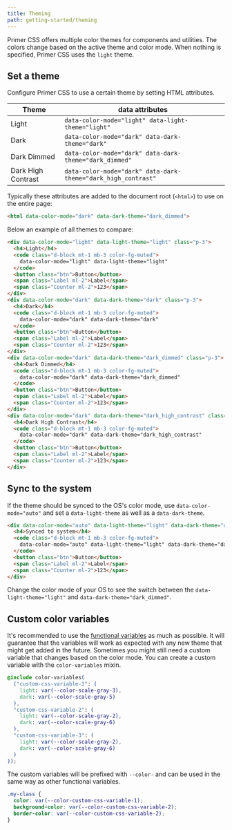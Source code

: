 ```yaml
---
title: Theming
path: getting-started/theming
---
```


Primer CSS offers multiple color themes for components and utilities. The colors change based on the active theme and color mode. When nothing is specified, Primer CSS uses the `light` theme.

## Set a theme

Configure Primer CSS to use a certain theme by setting HTML attributes.

Theme | data attributes
--- | ---
Light | `data-color-mode="light" data-light-theme="light"`
Dark | `data-color-mode="dark" data-dark-theme="dark"`
Dark Dimmed | `data-color-mode="dark" data-dark-theme="dark_dimmed"`
Dark High Contrast | `data-color-mode="dark" data-dark-theme="dark_high_contrast"`

Typically these attributes are added to the document root (`<html>`) to use on the entire page:

```html
<html data-color-mode="dark" data-dark-theme="dark_dimmed">
```

Below an example of all themes to compare:

```html live
<div data-color-mode="light" data-light-theme="light" class="p-3">
  <h4>Light</h4>
  <code class="d-block mt-1 mb-3 color-fg-muted">
    data-color-mode="light" data-light-theme="light"
  </code>
  <button class="btn">Button</button>
  <span class="Label ml-2">Label</span>
  <span class="Counter ml-2">123</span>
</div>
<div data-color-mode="dark" data-dark-theme="dark" class="p-3">
  <h4>Dark</h4>
  <code class="d-block mt-1 mb-3 color-fg-muted">
    data-color-mode="dark" data-dark-theme="dark"
  </code>
  <button class="btn">Button</button>
  <span class="Label ml-2">Label</span>
  <span class="Counter ml-2">123</span>
</div>
<div data-color-mode="dark" data-dark-theme="dark_dimmed" class="p-3">
  <h4>Dark Dimmed</h4>
  <code class="d-block mt-1 mb-3 color-fg-muted">
    data-color-mode="dark" data-dark-theme="dark_dimmed"
  </code>
  <button class="btn">Button</button>
  <span class="Label ml-2">Label</span>
  <span class="Counter ml-2">123</span>
</div>
<div data-color-mode="dark" data-dark-theme="dark_high_contrast" class="p-3">
  <h4>Dark High Contrast</h4>
  <code class="d-block mt-1 mb-3 color-fg-muted">
    data-color-mode="dark" data-dark-theme="dark_high_contrast"
  </code>
  <button class="btn">Button</button>
  <span class="Label ml-2">Label</span>
  <span class="Counter ml-2">123</span>
</div>
```



## Sync to the system

If the theme should be synced to the OS's color mode, use `data-color-mode="auto"` and set a `data-light-theme` as well as a `data-dark-theme`.

```html live
<div data-color-mode="auto" data-light-theme="light" data-dark-theme="dark_dimmed" class="p-3">
  <h4>Synced to system</h4>
  <code class="d-block mt-1 mb-3 color-fg-muted">
    data-color-mode="auto" data-light-theme="light" data-dark-theme="dark_dimmed"
  </code>
  <button class="btn">Button</button>
  <span class="Label ml-2">Label</span>
  <span class="Counter ml-2">123</span>
</div>
```

Change the color mode of your OS to see the switch between the `data-light-theme="light"` and `data-dark-theme="dark_dimmed"`.

## Custom color variables

It's recommended to use the [functional variables](https://primer.style/primitives/colors#functional-variables) as much as possible. It will guarantee that the variables will work as expected with any new theme that might get added in the future. Sometimes you might still need a custom variable that changes based on the color mode. You can create a custom variable with the `color-variables` mixin.

```css
@include color-variables(
  ("custom-css-variable-1": (
    light: var(--color-scale-gray-3),
    dark: var(--color-scale-gray-5)
  ),
  "custom-css-variable-2": (
    light: var(--color-scale-gray-2),
    dark: var(--color-scale-gray-6)
  ),
  "custom-css-variable-3": (
    light: var(--color-scale-gray-2),
    dark: var(--color-scale-gray-6)
  )
));
```

The custom variables will be prefixed with `--color-` and can be used in the same way as other functional variables.

```css
.my-class {
  color: var(--color-custom-css-variable-1);
  background-color: var(--color-custom-css-variable-2);
  border-color: var(--color-custom-css-variable-2);
}
```
